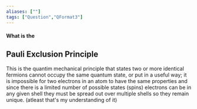 ```yaml
---
aliases: [""]
tags: ["Question","QFormat3"]
---
```


#### What is the
## Pauli Exclusion Principle
This is the quantim mechanical principle that states two or more identical fermions cannot occupy the same quantum state, or put in a useful way; it is impossible for two electrons in an atom to have the same properties and since there is a limited number of possible states (spins) electrons can be in any given shell they must be spread out over multiple shells so they remain unique. (atleast that's my understanding of it)